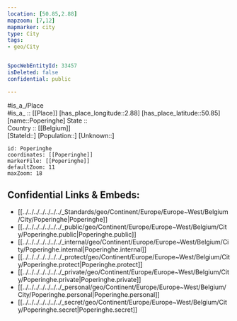 ```yaml
---
location: [50.85,2.88] 
mapzoom: [7,12] 
mapmarker: city 
type: City
tags:
- geo/City


SpocWebEntityId: 33457
isDeleted: false
confidential: public

---
```

#is_a_/Place  
#is_a_ :: [[Place]] 
[has_place_longitude::2.88] 
[has_place_latitude::50.85] 
[name::Poperinghe] 
State ::  
Country :: [[Belgium]]  
[StateId::] 
[Population::] 
[Unknown::] 


```leaflet
id: Poperinghe
coordinates: [[Poperinghe]] 
markerFile: [[Poperinghe]] 
defaultZoom: 11 
maxZoom: 18
```


## Confidential Links & Embeds: 
- [[../../../../../../../_Standards/geo/Continent/Europe/Europe~West/Belgium/City/Poperinghe|Poperinghe]] 
- [[../../../../../../../_public/geo/Continent/Europe/Europe~West/Belgium/City/Poperinghe.public|Poperinghe.public]] 
- [[../../../../../../../_internal/geo/Continent/Europe/Europe~West/Belgium/City/Poperinghe.internal|Poperinghe.internal]] 
- [[../../../../../../../_protect/geo/Continent/Europe/Europe~West/Belgium/City/Poperinghe.protect|Poperinghe.protect]] 
- [[../../../../../../../_private/geo/Continent/Europe/Europe~West/Belgium/City/Poperinghe.private|Poperinghe.private]] 
- [[../../../../../../../_personal/geo/Continent/Europe/Europe~West/Belgium/City/Poperinghe.personal|Poperinghe.personal]] 
- [[../../../../../../../_secret/geo/Continent/Europe/Europe~West/Belgium/City/Poperinghe.secret|Poperinghe.secret]] 
